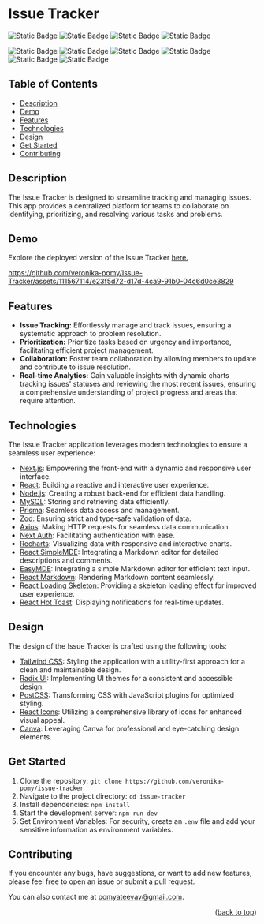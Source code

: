# Issue Tracker

![Static Badge](https://img.shields.io/badge/Next-JS-%23000?style=for-the-badge&logo=Tailwind)
![Static Badge](https://img.shields.io/badge/React-JS-%2361DAFB?style=for-the-badge&logo=React&logoColor=%2361DAFB)
![Static Badge](https://img.shields.io/badge/Node-JS-%23339933?style=for-the-badge&logo=Node.js&logoColor=%23339933)
![Static Badge](https://img.shields.io/badge/MySQL-00758f?style=for-the-badge&logo=MySQL&logoColor=%20%23f29111&labelColor=%23dadada)

![Static Badge](https://img.shields.io/badge/prisma-5a67d8?style=for-the-badge&logo=Prisma&logoColor=5a67d8&labelColor=dadada)
![Static Badge](https://img.shields.io/badge/Axios-5a67d8?style=for-the-badge&logo=Axios&logoColor=5A29E4&labelColor=dadada)
![Static Badge](https://img.shields.io/badge/Next-Auth-a553b3?style=for-the-badge&logo=Next%20Auth&logoColor=5468ff&labelColor=dadada)
![Static Badge](https://img.shields.io/badge/Recharts-22b5bf?style=for-the-badge&logo=recharts&labelColor=22b5bf)
![Static Badge](https://img.shields.io/badge/Tailwind-CSS-%237dd3fc?style=for-the-badge&logo=Tailwind)
![Static Badge](https://img.shields.io/badge/Radix-UI-be93e4?style=for-the-badge&logo=Radix%20UI)

## Table of Contents

- [Description](#description)
- [Demo](#demo)
- [Features](#features)
- [Technologies](#technologies)
- [Design](#design)
- [Get Started](#get-started)
- [Contributing](#contributing)

## Description

The Issue Tracker is designed to streamline tracking and managing issues. This app provides a centralized platform for teams to collaborate on identifying, prioritizing, and resolving various tasks and problems.

## Demo

Explore the deployed version of the Issue Tracker [here.](#)  <!-- Replace with the actual link when available -->

https://github.com/veronika-pomy/Issue-Tracker/assets/111567114/e23f5d72-d17d-4ca9-91b0-04c6d0ce3829

## Features

- **Issue Tracking:** Effortlessly manage and track issues, ensuring a systematic approach to problem resolution.
- **Prioritization:** Prioritize tasks based on urgency and importance, facilitating efficient project management.
- **Collaboration:** Foster team collaboration by allowing members to update and contribute to issue resolution.
- **Real-time Analytics:** Gain valuable insights with dynamic charts tracking issues' statuses and reviewing the most recent issues, ensuring a comprehensive understanding of project progress and areas that require attention.

## Technologies

The Issue Tracker application leverages modern technologies to ensure a seamless user experience:

- [Next.js](https://nextjs.org/): Empowering the front-end with a dynamic and responsive user interface.
- [React](https://react.dev/): Building a reactive and interactive user experience.
- [Node.js](https://nodejs.org/en): Creating a robust back-end for efficient data handling.
- [MySQL](https://www.mysql.com/): Storing and retrieving data efficiently.
- [Prisma](https://www.prisma.io/): Seamless data access and management.
- [Zod](https://zod.dev/): Ensuring strict and type-safe validation of data.
- [Axios](https://axios-http.com/): Making HTTP requests for seamless data communication.
- [Next Auth](https://next-auth.js.org/): Facilitating authentication with ease.
- [Recharts](https://recharts.org/): Visualizing data with responsive and interactive charts.
- [React SimpleMDE](https://github.com/RIP21/react-simplemde-editor): Integrating a Markdown editor for detailed descriptions and comments.
- [EasyMDE](https://github.com/Ionaru/easy-markdown-editor): Integrating a simple Markdown editor for efficient text input.
- [React Markdown](https://www.npmjs.com/package/react-markdown): Rendering Markdown content seamlessly.
- [React Loading Skeleton](https://www.npmjs.com/package/react-loading-skeleton): Providing a skeleton loading effect for improved user experience.
- [React Hot Toast](https://react-hot-toast.com/): Displaying notifications for real-time updates.

## Design

The design of the Issue Tracker is crafted using the following tools:

- [Tailwind CSS](https://tailwindcss.com/): Styling the application with a utility-first approach for a clean and maintainable design.
- [Radix UI](https://radix-ui.com/): Implementing UI themes for a consistent and accessible design.
- [PostCSS](https://postcss.org/): Transforming CSS with JavaScript plugins for optimized styling.
- [React Icons](https://react-icons.github.io/react-icons/): Utilizing a comprehensive library of icons for enhanced visual appeal.
- [Canva](https://www.canva.com/): Leveraging Canva for professional and eye-catching design elements.

## Get Started

1. Clone the repository: `git clone https://github.com/veronika-pomy/issue-tracker`
2. Navigate to the project directory: `cd issue-tracker`
3. Install dependencies: `npm install`
4. Start the development server: `npm run dev`
5. Set Environment Variables: For security, create an `.env` file and add your sensitive information as environment variables.

## Contributing

If you encounter any bugs, have suggestions, or want to add new features, please feel free to open an issue or submit a pull request.

You can also contact me at pomyateevav@gmail.com.

<p align="right">(<a href="#issue-tracker">back to top</a>)</p>
